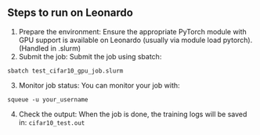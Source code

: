 ## Steps to run on Leonardo
1. Prepare the environment: Ensure the appropriate PyTorch module with GPU support is available on Leonardo (usually via module load pytorch). (Handled in .slurm)
2. Submit the job: Submit the job using sbatch:
```
sbatch test_cifar10_gpu_job.slurm
```
3. Monitor job status: You can monitor your job with:
```
squeue -u your_username
```
4. Check the output: When the job is done, the training logs will be saved in: `cifar10_test.out`
